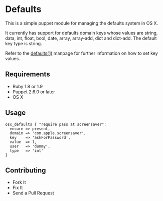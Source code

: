 # Defaults

This is a simple puppet module for managing the defaults system in OS X.

It currently has support for defaults domain keys whose values are
string, data, int, float, bool, date, array, array-add, dict and dict-add. The
default key type is string.

Refer to the [defaults(1)](https://developer.apple.com/library/mac/#documentation/Darwin/Reference/ManPages/man1/defaults.1.html) manpage for further information on how to set key
values.

## Requirements

* Ruby 1.8 or 1.9
* Puppet 2.6.0 or later
* OS X

## Usage

```
osx_defaults { "require pass at screensaver":
  ensure => present,
  domain => 'com.apple.screensaver',
  key    => 'askForPassword',
  value  => 1,
  user   => 'dummy',
  type   => 'int'
}
```

## Contributing

* Fork It
* Fix It
* Send a Pull Request
